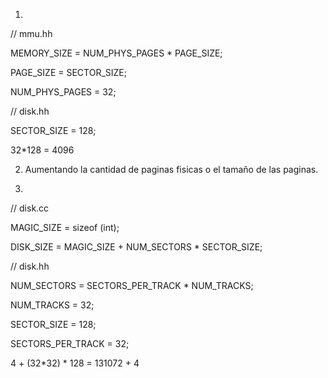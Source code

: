 1)
// mmu.hh

MEMORY_SIZE = NUM_PHYS_PAGES * PAGE_SIZE;

PAGE_SIZE = SECTOR_SIZE;

NUM_PHYS_PAGES = 32;

// disk.hh

SECTOR_SIZE = 128;

32*128 = 4096


2) Aumentando la cantidad de paginas fisicas o el tamaño de las paginas.


3)
// disk.cc

MAGIC_SIZE = sizeof (int);

DISK_SIZE = MAGIC_SIZE + NUM_SECTORS * SECTOR_SIZE;


// disk.hh

NUM_SECTORS = SECTORS_PER_TRACK * NUM_TRACKS;

NUM_TRACKS = 32;

SECTOR_SIZE = 128;

SECTORS_PER_TRACK = 32;


4 + (32*32) * 128 = 131072 + 4
